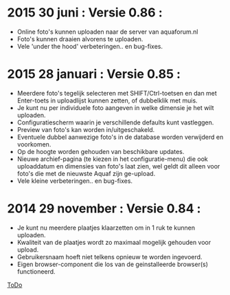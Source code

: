 # 2015 30 juni : Versie 0.86 :	
* Online foto's kunnen uploaden naar de server van aquaforum.nl	
* Foto's kunnen draaien alvorens te uploaden.	
* Vele 'under the hood' verbeteringen.. en bug-fixes.

# 2015 28 januari : Versie 0.85 :
* Meerdere foto's tegelijk selecteren met SHIFT/Ctrl-toetsen en dan
  met Enter-toets in uploadlijst kunnen zetten, of dubbelklik met muis.
* Je kunt nu per individuele foto aangeven in welke dimensie je het wilt uploaden.
* Configuratiescherm waarin je verschillende defaults kunt vastleggen.
* Preview van foto's kan worden in/uitgeschakeld.
* Eventuele dubbel aanwezige foto's in de database worden verwijderd en voorkomen.
* Op de hoogte worden gehouden van beschikbare updates.
* Nieuwe archief-pagina (te kiezen in het configuratie-menu) die ook uploaddatum en dimensies
  van foto's laat zien, wel geldt dit alleen voor foto's die met de nieuwste Aquaf zijn ge-upload.
* Vele kleine verbeteringen.. en bug-fixes.


# 2014 29 november : Versie 0.84 :
* Je kunt nu meerdere plaatjes klaarzetten om in 1 ruk te kunnen uploaden.
* Kwaliteit van de plaatjes wordt zo maximaal mogelijk gehouden voor upload.
* Gebruikersnaam hoeft niet telkens opnieuw te worden ingevoerd.
* Eigen browser-component die los van de geinstalleerde browser(s) functioneerd.

[ToDo](TODO.md)
